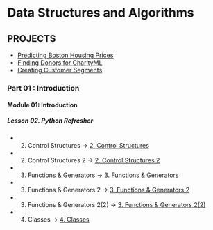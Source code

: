# Data Structures and Algorithms

## PROJECTS

- [Predicting Boston Housing Prices](https://github.com/davamix/udacity-machine-learning-nanodegere/tree/master/projects/boston_housing)
- [Finding Donors for CharityML](https://github.com/davamix/udacity-machine-learning-nanodegere/tree/master/projects/finding_donors)
- [Creating Customer Segments](https://github.com/davamix/udacity-machine-learning-nanodegere/tree/master/projects/customer_segments)

### Part 01 : Introduction

#### Module 01: Introduction

##### Lesson 02. Python Refresher

* 2. Control Structures -> [2. Control Structures](https://github.com/EmekaEzumezu/data-structures-and-algorithms/blob/main/1_Introduction/2_Python_Refresher/2_Control_Structures_Quiz1.py)
* 2. Control Structures 2 -> [2. Control Structures 2](https://github.com/EmekaEzumezu/data-structures-and-algorithms/blob/main/1_Introduction/2_Python_Refresher/2_Control_Structures_Quiz2.py)
* 3. Functions & Generators -> [3. Functions & Generators](https://github.com/EmekaEzumezu/data-structures-and-algorithms/blob/main/1_Introduction/2_Python_Refresher/3_Functions_and_Generators_Quiz1.py)
* 3. Functions & Generators 2 -> [3. Functions & Generators 2](https://github.com/EmekaEzumezu/data-structures-and-algorithms/blob/main/1_Introduction/2_Python_Refresher/3_Functions_and_Generators_Quiz2.py)
* 3. Functions & Generators 2(2) -> [3. Functions & Generators 2(2)](https://github.com/EmekaEzumezu/data-structures-and-algorithms/blob/main/1_Introduction/2_Python_Refresher/3_Functions_and_Generators_Quiz2(2).py)
* 4. Classes -> [4. Classes](https://github.com/EmekaEzumezu/data-structures-and-algorithms/blob/main/1_Introduction/2_Python_Refresher/4_Classes_Quiz1.py)


